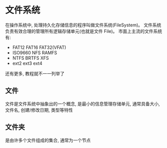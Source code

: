 # 文件系统

在操作系统中, 处理持久化存储信息的程序叫做文件系统(FileSystem)。
文件系统负责有效合理的管理所有逻辑存储单元(也就是文件 File)。
市面上主流的文件系统有:

* FAT12 FAT16 FAT32(VFAT)
* ISO9660 NFS RAMFS
* NTFS BRTFS XFS
* ext2 ext3 ext4

还有更多, 教程就不一一列举了

## 文件

文件是文件系统中抽象出的一个概念, 是最小的信息管理存储单元, 通常具备大小, 文件名, 创建/修改日期, 类型等特性

## 文件夹

是由许多个文件组成的集合, 通常为一个节点
